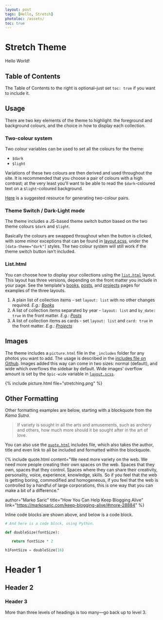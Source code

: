 ```yaml
---
layout: post
tags: [Hello, Stretch]
photoloc: /assets/
toc: true
---
```


# Stretch Theme

Hello World! 

## Table of Contents

The Table of Contents to the right is optional–just set `toc: true` if you want to include it.

## Usage

There are two key elements of the theme to highlight: the foreground and background colours, and the choice in how to display each collection.

### Two-colour system

Two colour variables can be used to set all the colours for the theme:

- `$dark`
- `$light`

Variations of these two colours are then derived and used throughout the site. It is recommended that you choose a pair of colours with a high contrast; at the very least you'll want to be able to read the `$dark`-coloured text on a `$light`-coloured background. 

[Here](https://randoma11y.com/) is a suggested resource for generating two-colour pairs.

### Theme Switch / Dark-Light mode

The theme includes a JS-based theme switch button based on the two theme colours `$dark` and `$light`. 

Basically the colours are swapped throughout when the button is clicked, with some minor exceptions that can be found in [layout.scss](https://github.com/penborter/stretch-theme/blob/main/_sass/layout.scss), under the `[data-theme="dark"]` styles. The two colour system will still work if the theme switch button isn't included. 

### List.html

You can choose how to display your collections using the [`list.html`](https://github.com/penborter/stretch-theme/blob/main/_layouts/list.html) layout. This layout has three versions, depending on the front matter you include in your page. See the template's [books](/books), [posts](/posts), and [projects](/projects) pages for examples of the three layouts.

1. A plain list of collection items - set `layout: list` with no other changes required. *E.g.: [Books](/books)*
2. A list of collection items separated by year - `layout: list` and `by_date: true` in the front matter. *E.g.: [Posts](/posts)*
3. A list of collection items as cards - set `layout: list` and `card: true` in the front matter. *E.g.: [Projects](/projects)*

## Images

The theme includes a `picture.html` file in the `_includes` folder for any photos you want to add. The usage is described in the [includes file on Github](https://github.com/penborter/stretch/blob/main/_includes/picture.html). Images added this way can come in two sizes: normal (default), and wide which overflows the sidebar by default. Wide images' overflow amount is set by the `$pic-wide` variable in [`layout.scss`](https://github.com/penborter/stretch-theme/blob/main/_sass/layout.scss).

{% include picture.html
   file="stretching.png"
%}

## Other Formatting

Other formatting examples are below, starting with a blockquote from the *Kama Sutra*.

> If variety is sought in all the arts and amusements, such as archery and others, how much more should it be sought after in the art of love.

You can also use the [`quote.html`](https://github.com/penborter/stretch-theme/blob/main/_includes/quote.html) includes file, which also takes the author, title and even link to all be included and formatted within the blockquote.

{% include quote.html
content="We need more variety on the web. We need more people creating their own spaces on the web. Spaces that they own, spaces that they control. Spaces where they can share their creativity, personality, voice, experience, knowledge, skills. So if you feel that the web is getting boring, commodified and homogeneous, if you feel that the web is controlled by a handful of large corporations, this is one way that you can make a bit of a difference."

author="Marko Saric" title="How You Can Help Keep Blogging Alive"
link="https://markosaric.com/keep-blogging-alive/#more-28884"
%}

Inline code blocks are shown above, and below is a code block. 

```python
# And here is a code block, using Python.

def doubleSize(fontSize):

   return fontSize * 2

h1FontSize = doubleSize(16)
```

# Header 1
## Header 2
### Header 3
More than three levels of headings is too many––go back up to level 3. 